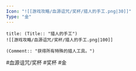 ```yaml
---
Icon: "![[游戏攻略/血源诅咒/奖杯/猎人的手工.png|30]]"
Type: "金"
---
```

```ad-common-gold-trophy
title: (Title:: "猎人的手工")
![[游戏攻略/血源诅咒/奖杯/猎人的手工.png|100]]

(Comment:: "获得所有特殊的猎人工具。")
```

#血源诅咒/奖杯 #奖杯 #金
